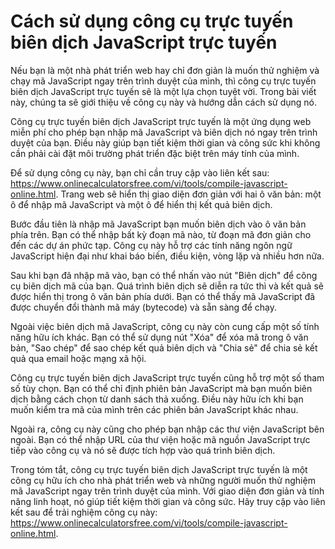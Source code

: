 Cách sử dụng công cụ trực tuyến biên dịch JavaScript trực tuyến
===============================================================

Nếu bạn là một nhà phát triển web hay chỉ đơn giản là muốn thử nghiệm và chạy mã JavaScript ngay trên trình duyệt của mình, thì công cụ trực tuyến biên dịch JavaScript trực tuyến sẽ là một lựa chọn tuyệt vời. Trong bài viết này, chúng ta sẽ giới thiệu về công cụ này và hướng dẫn cách sử dụng nó.

Công cụ trực tuyến biên dịch JavaScript trực tuyến là một ứng dụng web miễn phí cho phép bạn nhập mã JavaScript và biên dịch nó ngay trên trình duyệt của bạn. Điều này giúp bạn tiết kiệm thời gian và công sức khi không cần phải cài đặt môi trường phát triển đặc biệt trên máy tính của mình.

Để sử dụng công cụ này, bạn chỉ cần truy cập vào liên kết sau: <https://www.onlinecalculatorsfree.com/vi/tools/compile-javascript-online.html>. Trang web sẽ hiển thị giao diện đơn giản với hai ô văn bản: một ô để nhập mã JavaScript và một ô để hiển thị kết quả biên dịch.

Bước đầu tiên là nhập mã JavaScript bạn muốn biên dịch vào ô văn bản phía trên. Bạn có thể nhập bất kỳ đoạn mã nào, từ đoạn mã đơn giản cho đến các dự án phức tạp. Công cụ này hỗ trợ các tính năng ngôn ngữ JavaScript hiện đại như khai báo biến, điều kiện, vòng lặp và nhiều hơn nữa.

Sau khi bạn đã nhập mã vào, bạn có thể nhấn vào nút "Biên dịch" để công cụ biên dịch mã của bạn. Quá trình biên dịch sẽ diễn ra tức thì và kết quả sẽ được hiển thị trong ô văn bản phía dưới. Bạn có thể thấy mã JavaScript đã được chuyển đổi thành mã máy (bytecode) và sẵn sàng để chạy.

Ngoài việc biên dịch mã JavaScript, công cụ này còn cung cấp một số tính năng hữu ích khác. Bạn có thể sử dụng nút "Xóa" để xóa mã trong ô văn bản, "Sao chép" để sao chép kết quả biên dịch và "Chia sẻ" để chia sẻ kết quả qua email hoặc mạng xã hội.

Công cụ trực tuyến biên dịch JavaScript trực tuyến cũng hỗ trợ một số tham số tùy chọn. Bạn có thể chỉ định phiên bản JavaScript mà bạn muốn biên dịch bằng cách chọn từ danh sách thả xuống. Điều này hữu ích khi bạn muốn kiểm tra mã của mình trên các phiên bản JavaScript khác nhau.

Ngoài ra, công cụ này cũng cho phép bạn nhập các thư viện JavaScript bên ngoài. Bạn có thể nhập URL của thư viện hoặc mã nguồn JavaScript trực tiếp vào công cụ và nó sẽ được tích hợp vào quá trình biên dịch.

Trong tóm tắt, công cụ trực tuyến biên dịch JavaScript trực tuyến là một công cụ hữu ích cho nhà phát triển web và những người muốn thử nghiệm mã JavaScript ngay trên trình duyệt của mình. Với giao diện đơn giản và tính năng linh hoạt, nó giúp tiết kiệm thời gian và công sức. Hãy truy cập vào liên kết sau để trải nghiệm công cụ này: <https://www.onlinecalculatorsfree.com/vi/tools/compile-javascript-online.html>.
